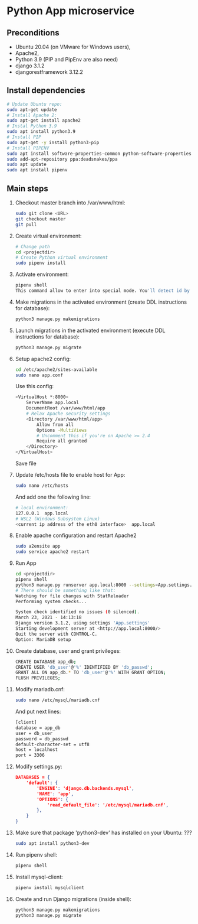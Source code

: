 # Python App microservice

## Preconditions

- Ubuntu 20.04 (on VMware for Windows users),
- Apache2,
- Python 3.9 (PIP and PipEnv are also need)
- django 3.1.2
- djangorestframework 3.12.2

## Install dependencies

```bash
# Update Ubuntu repo:
sudo apt-get update
# Install Apache 2:
sudo apt-get install apache2
# Instal Python 3.9
sudo apt install python3.9
# Install PIP
sudo apt-get -y install python3-pip
# Install PIPENV
sudo apt install software-properties-common python-software-properties
sudo add-apt-repository ppa:deadsnakes/ppa
sudo apt update
sudo apt install pipenv
```

## Main steps

1. Checkout master branch into /var/www/html:

    ```bash
    sudo git clone <URL>
    git checkout master
    git pull
    ```

1. Create virtual environment:

    ```bash
    # Change path
    cd <projectdir>
    # Create Python virtual environment
    sudo pipenv install
    ```

1. Activate environment:

    ```bash
    pipenv shell
    This command allow to enter into special mode. You'll detect id by the next marker in command line '()' To exit from this mode press (Ctrl+D) or type 'exit()'
    ```

1. Make migrations in the activated environment (create DDL instructions for database):

    ```bash
    python3 manage.py makemigrations
    ```

1. Launch migrations in the activated environment (execute DDL instructions for database):

    ```bash
    python3 manage.py migrate
    ```

1. Setup apache2 config:

    ```bash
    cd /etc/apache2/sites-available
    sudo nano app.conf
    ```

    Use this config:

    ```bash
    <VirtualHost *:8000>
        ServerName app.local
        DocumentRoot /var/www/html/app
        # Relax Apache security settings
        <Directory /var/www/html/app>
            Allow from all
            Options -MultiViews
            # Uncomment this if you're on Apache >= 2.4
            Require all granted
        </Directory>
    </VirtualHost>
    ```

    Save file
1. Update /etc/hosts file to enable host for App:

    ```bash
    sudo nano /etc/hosts
    ```

    And add one the following line:

    ```bash
    # local environment:
    127.0.0.1  app.local
    # WSL2 (Windows Subsystem Linux)
    <current ip address of the eth0 interface>  app.local
    ```

1. Enable apache configuration and restart Apache2

    ```bash
    sudo a2ensite app
    sudo service apache2 restart
    ```

1. Run App

    ```bash
    cd <projectdir>
    pipenv shell
    python3 manage.py runserver app.local:8000 --settings=App.settings.[prod|dev]
    # There should be something like that:
    Watching for file changes with StatReloader
    Performing system checks...

    System check identified no issues (0 silenced).
    March 23, 2021 - 14:13:18
    Django version 3.1.2, using settings 'App.settings'
    Starting development server at <http://app.local:8000/>
    Quit the server with CONTROL-C.
    Option: MariaDB setup
    ```

1. Create database, user and grant privileges:

    ```bash
    CREATE DATABASE app_db;
    CREATE USER 'db_user'@'%' IDENTIFIED BY 'db_passwd';
    GRANT ALL ON app_db.* TO 'db_user'@'%' WITH GRANT OPTION;
    FLUSH PRIVILEGES;
    ```

1. Modify mariadb.cnf:

    ```bash
    sudo nano /etc/mysql/mariadb.cnf
    ```

    And put next lines:

    ```bash
    [client]
    database = app_db
    user = db_user
    password = db_passwd
    default-character-set = utf8
    host = localhost
    port = 3306
    ```

1. Modify settings.py:

    ```json
    DATABASES = {
        'default': {
            'ENGINE': 'django.db.backends.mysql',
            'NAME': 'app',
            'OPTIONS': {
                'read_default_file': '/etc/mysql/mariadb.cnf',
            },
        }
    }
    ```

1. Make sure that package 'python3-dev' has installed on your Ubuntu: ???

    ```bash
    sudo apt install python3-dev
    ```

1. Run pipenv shell:

    ```bash
    pipenv shell
    ```

1. Install mysql-client:

    ```bash
    pipenv install mysqlclient
    ```

1. Create and run Django migrations (inside shell):

    ```bash
    python3 manage.py makemigrations
    python3 manage.py migrate
    ```
